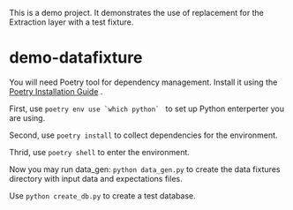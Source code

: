This is a demo project. 
It demonstrates the use of replacement for the Extraction layer with a test fixture. 

# demo-datafixture

You will need Poetry tool for dependency management. Install it using the [Poetry Installation Guide](https://python-poetry.org/docs/#installation) .

First, use ``poetry env use `which python` `` to set up Python enterperter you are using.

Second, use ``poetry install`` to collect dependencies for the environment.

Thrid, use ``poetry shell`` to enter the environment.  


Now you may run data_gen: ``python data_gen.py`` to create the data fixtures directory with input data and expectations files.

Use ``python create_db.py`` to create a test database.
